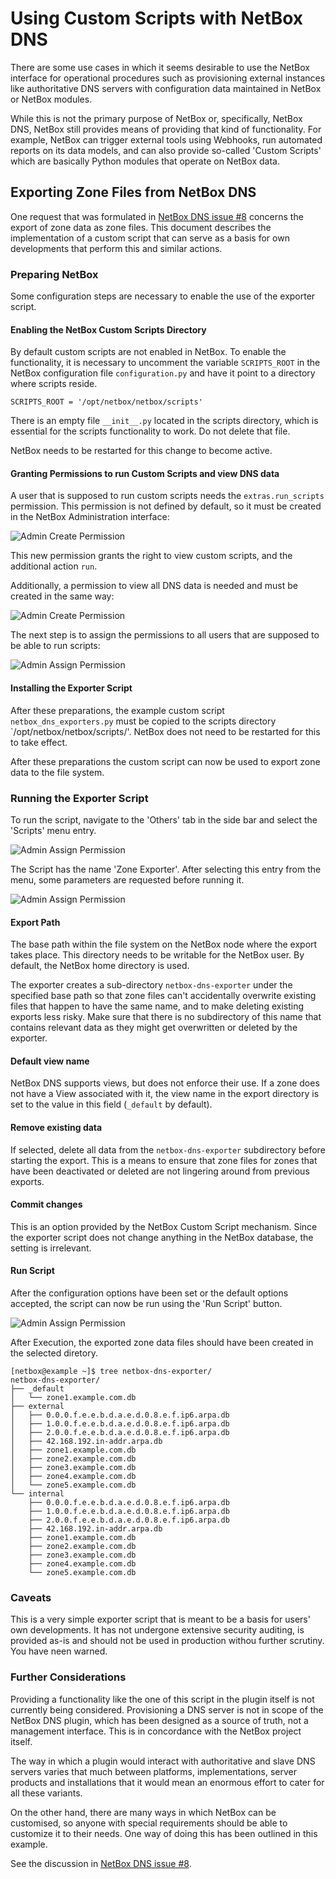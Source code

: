# Using Custom Scripts with NetBox DNS
There are some use cases in which it seems desirable to use the NetBox interface for operational procedures such as provisioning external instances like authoritative DNS servers with configuration data maintained in NetBox or NetBox modules.

While this is not the primary purpose of NetBox or, specifically, NetBox DNS, NetBox still provides means of providing that kind of functionality. For example, NetBox can trigger external tools using Webhooks, run automated reports on its data models, and can also provide so-called 'Custom Scripts' which are basically Python modules that operate on NetBox data.

## Exporting Zone Files from NetBox DNS
One request that was formulated in [NetBox DNS issue #8](https://github.com/auroraresearchlab/netbox-dns/issues/8) concerns the export of zone data as zone files. This document describes the implementation of a custom script that can serve as a basis for own developments that perform this and similar actions.

### Preparing NetBox
Some configuration steps are necessary to enable the use of the exporter script.

#### Enabling the NetBox Custom Scripts Directory
By default custom scripts are not enabled in NetBox. To enable the functionality, it is necessary to uncomment the variable `SCRIPTS_ROOT` in the NetBox configuration file `configuration.py` and have it point to a directory where scripts reside.

```
SCRIPTS_ROOT = '/opt/netbox/netbox/scripts'
```
There is an empty file `__init__.py` located in the scripts directory, which is essential for the scripts functionality to work. Do not delete that file.

NetBox needs to be restarted for this change to become active.

#### Granting Permissions to run Custom Scripts and view DNS data
A user that is supposed to run custom scripts needs the `extras.run_scripts` permission. This permission is not defined by default, so it must be created in the NetBox Administration interface:

![Admin Create Permission](images/AdminCreateRunnerPermission.png)

This new permission grants the right to view custom scripts, and the additional action `run`.

Additionally, a permission to view all DNS data is needed and must be created in the same way:

![Admin Create Permission](images/AdminCreateViewPermission.png)

The next step is to assign the permissions to all users that are supposed to be able to run scripts:

![Admin Assign Permission](images/AdminAssignPermission.png)

#### Installing the Exporter Script
After these preparations, the example custom script `netbox_dns_exporters.py` must be copied to the scripts directory `/opt/netbox/netbox/scripts/'. NetBox does not need to be restarted for this to take effect.

After these preparations the custom script can now be used to export zone data to the file system.

### Running the Exporter Script
To run the script, navigate to the 'Others' tab in the side bar and select the 'Scripts' menu entry.

![Admin Assign Permission](images/ScriptsMenu.png)

The Script has the name 'Zone Exporter'. After selecting this entry from the menu, some parameters are requested before running it.

![Admin Assign Permission](images/ExporterScriptParameters.png)

#### Export Path
The base path within the file system on the NetBox node where the export takes place. This directory needs to be writable for the NetBox user. By default, the NetBox home directory is used.

The exporter creates a sub-directory `netbox-dns-exporter` under the specified base path so that zone files can't accidentally overwrite existing files that happen to have the same name, and to make deleting existing exports less risky. Make sure that there is no subdirectory of this name that contains relevant data as they might get overwritten or deleted by the exporter.

#### Default view name
NetBox DNS supports views, but does not enforce their use. If a zone does not have a View associated with it, the view name in the export directory is set to the value in this field (`_default` by default).

#### Remove existing data
If selected, delete all data from the `netbox-dns-exporter` subdirectory before starting the export. This is a means to ensure that zone files for zones that have been deactivated or deleted are not lingering around from previous exports.

#### Commit changes
This is an option provided by the NetBox Custom Script mechanism. Since the exporter script does not change anything in the NetBox database, the setting is irrelevant.

#### Run Script
After the configuration options have been set or the default options accepted, the script can now be run using the 'Run Script' button.

![Admin Assign Permission](images/ExporterScriptOutput.png)

After Execution, the exported zone data files should have been created in the selected diretory.

```
[netbox@example ~]$ tree netbox-dns-exporter/
netbox-dns-exporter/
├── _default
│   └── zone1.example.com.db
├── external
│   ├── 0.0.0.f.e.e.b.d.a.e.d.0.8.e.f.ip6.arpa.db
│   ├── 1.0.0.f.e.e.b.d.a.e.d.0.8.e.f.ip6.arpa.db
│   ├── 2.0.0.f.e.e.b.d.a.e.d.0.8.e.f.ip6.arpa.db
│   ├── 42.168.192.in-addr.arpa.db
│   ├── zone1.example.com.db
│   ├── zone2.example.com.db
│   ├── zone3.example.com.db
│   ├── zone4.example.com.db
│   └── zone5.example.com.db
└── internal
    ├── 0.0.0.f.e.e.b.d.a.e.d.0.8.e.f.ip6.arpa.db
    ├── 1.0.0.f.e.e.b.d.a.e.d.0.8.e.f.ip6.arpa.db
    ├── 2.0.0.f.e.e.b.d.a.e.d.0.8.e.f.ip6.arpa.db
    ├── 42.168.192.in-addr.arpa.db
    ├── zone1.example.com.db
    ├── zone2.example.com.db
    ├── zone3.example.com.db
    ├── zone4.example.com.db
    └── zone5.example.com.db
```

### Caveats
This is a very simple exporter script that is meant to be a basis for users' own developments. It has not undergone extensive security auditing, is provided as-is and should not be used in production withou further scrutiny. You have neen warned.

### Further Considerations
Providing a functionality like the one of this script in the plugin itself is not currently being considered. Provisioning a DNS server is not in scope of the NetBox DNS plugin, which has been designed as a source of truth, not a management interface. This is in concordance with the NetBox project itself.

The way in which a plugin would interact with authoritative and slave DNS servers varies that much between platforms, implementations, server products and installations that it would mean an enormous effort to cater for all these variants. 

On the other hand, there are many ways in which NetBox can be customised, so anyone with special requirements should be able to customize it to their needs. One way of doing this has been outlined in this example.

See the discussion in [NetBox DNS issue #8](https://github.com/auroraresearchlab/netbox-dns/issues/8).